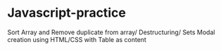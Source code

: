 # Javascript-practice
Sort Array and Remove duplicate from array/ Destructuring/ Sets
Modal creation using HTML/CSS with Table as content
